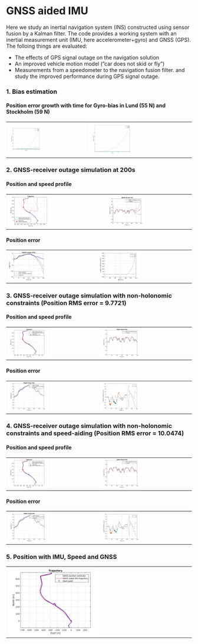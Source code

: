 # GNSS aided IMU

Here we study an inertial navigation system (INS) constructed using sensor fusion by a Kalman filter. The code provides a working system with an inertial measurement unit (IMU, here accelerometer+gyro) and GNSS (GPS). The folloing things are evaluated:
* The effects of GPS signal outage on the navigation solution
* An improved vehicle motion model (”car does not skid or fly”)
* Measurements from a speedometer to the navigation fusion filter.
and study the improved performance during GPS signal outage.

### 1. Bias estimation

#### Position error growth with time for Gyro-bias in Lund (55 N) and Stockholm (59 N)
<table><tr>
<td> <img src="Plots/bias_lund.jpg" alt="Position bias in Lund" style="width: 45%;"/> </td>
<td> <img src="Plots/bias_stockholm.jpg" alt="Position bias in Stockholm" style="width: 45%;"/> </td>
</tr></table>

### 2. GNSS-receiver outage simulation at 200s

#### Position and speed profile
<table><tr>
<td> <img src="Plots/gnss_outage.jpg" alt="GNSS outage at 200s" style="width: 45%;"/> </td>
<td> <img src="Plots/gnss_outage_speed.jpg" alt="Speed vs Time" style="width: 45%;"/> </td>
</tr></table>

#### Position error

<table><tr>
<td> <img src="Plots/gnss_outage_height.jpg" alt="GNSS outage with height profile" style="width: 45%;"/> </td>
<td> <img src="Plots/gnss_outage_xy.jpg" alt="GNSS outage with X, Y profile" style="width: 45%;"/> </td>
</tr></table>

### 3. GNSS-receiver outage simulation with non-holonomic constraints (Position RMS error = 9.7721)

#### Position and speed profile
<table><tr>
<td> <img src="Plots/gnss_outage_non_holonomic.jpg" alt="GNSS outage at 200s" style="width: 45%;"/> </td>
<td> <img src="Plots/gnss_outage_non_holonomic_speed.jpg" alt="Speed vs Time" style="width: 45%;"/> </td>
</tr></table>

#### Position error

<table><tr>
<td> <img src="Plots/gnss_outage_non_holonomic_height.jpg" alt="GNSS outage with height profile" style="width: 45%;"/> </td>
<td> <img src="Plots/gnss_outage_non_holonomic_xy.jpg" alt="GNSS outage with X, Y profile" style="width: 45%;"/> </td>
</tr></table>

### 4. GNSS-receiver outage simulation with non-holonomic constraints and speed-aiding (Position RMS error = 10.0474)

#### Position and speed profile
<table><tr>
<td> <img src="Plots/gnss_outage_all.jpg" alt="GNSS outage at 200s" style="width: 45%;"/> </td>
<td> <img src="Plots/gnss_outage_all_speed.jpg" alt="Speed vs Time" style="width: 45%;"/> </td>
</tr></table>

#### Position error

<table><tr>
<td> <img src="Plots/gnss_outage_all_height.jpg" alt="GNSS outage with height profile" style="width: 45%;"/> </td>
<td> <img src="Plots/gnss_outage_all_xy.jpg" alt="GNSS outage with X, Y profile" style="width: 45%;"/> </td>
</tr></table>

### 5. Position with IMU, Speed and GNSS

<table><tr>
<td> <img src="Plots/final.jpg" alt="GNSS outage with height profile" style="width: 50%;"/> </td>
</tr></table>


